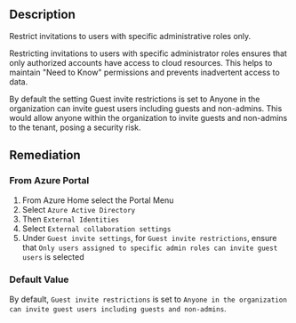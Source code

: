 ## Description

Restrict invitations to users with specific administrative roles only.

Restricting invitations to users with specific administrator roles ensures that only authorized accounts have access to cloud resources. This helps to maintain "Need to Know" permissions and prevents inadvertent access to data.

By default the setting Guest invite restrictions is set to Anyone in the organization can invite guest users including guests and non-admins. This would allow anyone within the organization to invite guests and non-admins to the tenant, posing a security risk.

## Remediation

### From Azure Portal

1. From Azure Home select the Portal Menu
2. Select `Azure Active Directory`
3. Then `External Identities`
4. Select `External collaboration settings`
5. Under `Guest invite settings`, for `Guest invite restrictions`, ensure that `Only users assigned to specific admin roles can invite guest users` is selected

### Default Value

By default, `Guest invite restrictions` is set to `Anyone in the organization can invite guest users including guests and non-admins`.
